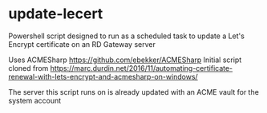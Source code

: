 # update-lecert

Powershell script designed to run as a scheduled task to update a Let's Encrypt certificate on an RD Gateway server

Uses ACMESharp https://github.com/ebekker/ACMESharp
Initial script cloned from https://marc.durdin.net/2016/11/automating-certificate-renewal-with-lets-encrypt-and-acmesharp-on-windows/

The server this script runs on is already updated with an ACME vault for the system account
